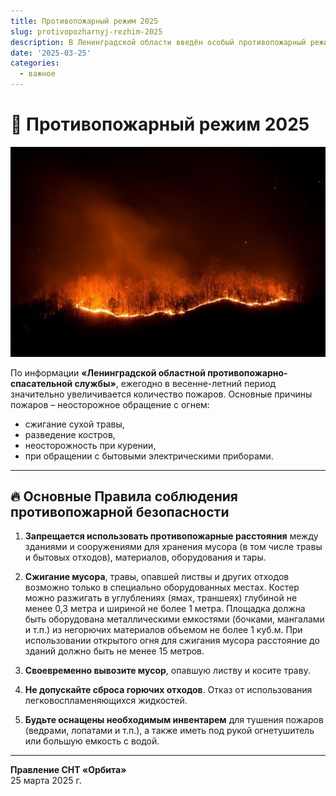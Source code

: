 ```yaml
---
title: Противопожарный режим 2025
slug: protivopozharnyj-rezhim-2025
description: В Ленинградской области введён особый противопожарный режим.
date: '2025-03-25'
categories:
  - важное
---
```


# 🚨 Противопожарный режим 2025

![Ваша безопасность – ваша ответственность!](image.png)

По информации **«Ленинградской областной противопожарно-спасательной службы»**, ежегодно в весенне-летний период значительно увеличивается количество пожаров. Основные причины пожаров – неосторожное обращение с огнем:

- сжигание сухой травы,
- разведение костров,
- неосторожность при курении,
- при обращении с бытовыми электрическими приборами.

---

## 🔥 Основные Правила соблюдения противопожарной безопасности

1. **Запрещается использовать противопожарные расстояния** между зданиями и сооружениями для хранения мусора (в том числе травы и бытовых отходов), материалов, оборудования и тары.

2. **Сжигание мусора**, травы, опавшей листвы и других отходов возможно только в специально оборудованных местах. Костер можно разжигать в углублениях (ямах, траншеях) глубиной не менее 0,3 метра и шириной не более 1 метра. Площадка должна быть оборудована металлическими емкостями (бочками, мангалами и т.п.) из негорючих материалов объемом не более 1 куб.м. При использовании открытого огня для сжигания мусора расстояние до зданий должно быть не менее 15 метров.

3. **Своевременно вывозите мусор**, опавшую листву и косите траву.

4. **Не допускайте сброса горючих отходов**. Отказ от использования легковоспламеняющихся жидкостей.

5. **Будьте оснащены необходимым инвентарем** для тушения пожаров (ведрами, лопатами и т.п.), а также иметь под рукой огнетушитель или большую емкость с водой.

---

**Правление СНТ «Орбита»**  
25 марта 2025 г.
